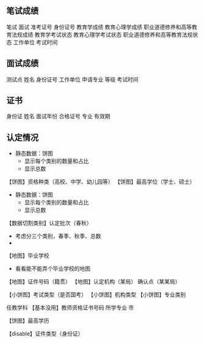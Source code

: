 ## 笔试成绩

笔试
面试
准考证号
身份证号
教育学成绩
教育心理学成绩
职业道德修养和高等教育法规成绩
教育学考试状态
教育心理学考试状态
职业道德修养和高等教育法规状态
工作单位
考试时间


## 面试成绩

测试点
姓名
身份证号
工作单位
申请专业
等级
考试时间


## 证书

身份证
姓名
面试年份
合格证号
专业
有效期

## 认定情况


- 静态数据：饼图
	- 显示每个类别的数量和占比
	- 显示总数

【饼图】资格种类（高校、中学、幼儿园等）
【饼图】最高学位（学士、硕士）
- 静态数据：饼图
	- 显示每个类别的数量和占比
	- 显示总数

【数据切割类别】认定批次（春秋）
- 考虑分三个类别，春季、秋季、总数
- 

【地图】毕业学校
- 看看能不能弄个毕业学校的地图

【地图】证件号码（籍贯）
【地图】认定机构（某局）
确认点（某某局）


【小饼图】考试类型（是否国考）
【小饼图】机构类型
【小饼图】专业类别

任教学科
【基本没用】教师资格证书号码
所学专业
市


【饼图】最高学历

【disable】证件类型（身份证）
